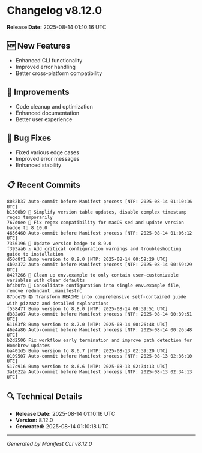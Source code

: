 # Changelog v8.12.0

**Release Date:** 2025-08-14 01:10:16 UTC

## 🆕 New Features

- Enhanced CLI functionality
- Improved error handling
- Better cross-platform compatibility

## 🔧 Improvements

- Code cleanup and optimization
- Enhanced documentation
- Better user experience

## 🐛 Bug Fixes

- Fixed various edge cases
- Improved error messages
- Enhanced stability

## 📋 Recent Commits

```
8032b37 Auto-commit before Manifest process [NTP: 2025-08-14 01:10:16 UTC]
b1300b9 🔧 Simplify version table updates, disable complex timestamp regex temporarily
767d0ee 🔧 Fix regex compatibility for macOS sed and update version badge to 8.10.0
4656460 Auto-commit before Manifest process [NTP: 2025-08-14 01:06:12 UTC]
7356196 🔖 Update version badge to 8.9.0
f393aa6 ⚠️ Add critical configuration warnings and troubleshooting guide to installation
d50d8f1 Bump version to 8.9.0 [NTP: 2025-08-14 00:59:29 UTC]
4b9a372 Auto-commit before Manifest process [NTP: 2025-08-14 00:59:29 UTC]
8427266 🔧 Clean up env.example to only contain user-customizable variables with clear defaults
bf4b0fa 🔧 Consolidate configuration into single env.example file, remove redundant .manifestrc
87bce79 📚 Transform README into comprehensive self-contained guide with pizzazz and detailed explanations
f55847f Bump version to 8.8.0 [NTP: 2025-08-14 00:39:51 UTC]
d382a07 Auto-commit before Manifest process [NTP: 2025-08-14 00:39:51 UTC]
61163f8 Bump version to 8.7.0 [NTP: 2025-08-14 00:26:48 UTC]
46e4a86 Auto-commit before Manifest process [NTP: 2025-08-14 00:26:48 UTC]
b2d2506 Fix workflow early termination and improve path detection for Homebrew updates
ba401d5 Bump version to 8.6.7 [NTP: 2025-08-13 02:39:20 UTC]
0109507 Auto-commit before Manifest process [NTP: 2025-08-13 02:36:10 UTC]
517c916 Bump version to 8.6.6 [NTP: 2025-08-13 02:34:13 UTC]
3a1622a Auto-commit before Manifest process [NTP: 2025-08-13 02:34:13 UTC]
```

## 🔍 Technical Details

- **Release Date:** 2025-08-14 01:10:16 UTC
- **Version:** 8.12.0
- **Generated:** 2025-08-14 01:10:18 UTC

---

*Generated by Manifest CLI v8.12.0*
